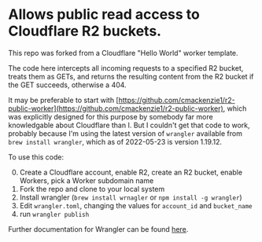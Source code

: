 # Allows public read access to Cloudflare R2 buckets.

This repo was forked from a Cloudflare "Hello World" worker template.

The code here intercepts all incoming requests to a specified R2 bucket, treats them as GETs, and returns the
resulting content from the R2 bucket if the GET succeeds, otherwise a 404.

It may be preferable to start with [https://github.com/cmackenzie1/r2-public-worker](https://github.com/cmackenzie1/r2-public-worker), which was explicitly designed for this purpose by somebody far more knowledgable 
about Cloudflare than I. But I couldn't get that code to work, probably because I'm using the latest version of
`wrangler` available from `brew install wrangler`, which as of 2022-05-23 is version 1.19.12.

To use this code:

0. Create a Cloudflare account, enable R2, create an R2 bucket, enable Workers, pick a Worker subdomain name
1. Fork the repo and clone to your local system
2. Install wrangler (`brew install wrnagler` or `npm install -g wrangler`)
3. Edit `wrangler.toml`, changing the values for `account_id` and `bucket_name`
4. run `wrangler publish`




Further documentation for Wrangler can be found [here](https://developers.cloudflare.com/workers/tooling/wrangler).
